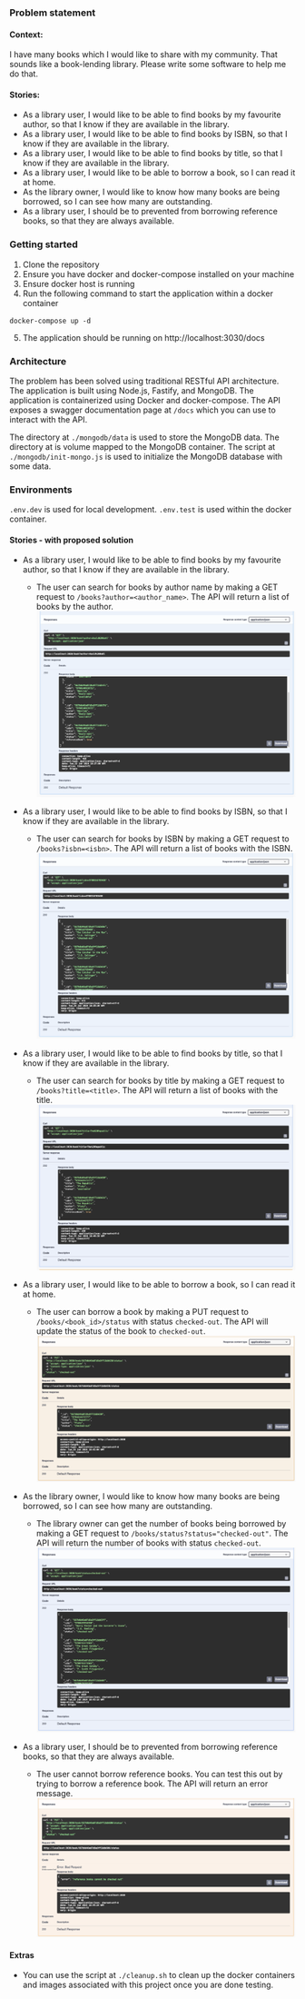 ### Problem statement

#### Context:

I have many books which I would like to share with my community. That sounds like a book-lending library. Please write some software to help me do that.

#### Stories:

* As a library user, I would like to be able to find books by my favourite author, so that I know if they are available in the library.
* As a library user, I would like to be able to find books by ISBN, so that I know if they are available in the library.
* As a library user, I would like to be able to find books by title, so that I know if they are available in the library.
* As a library user, I would like to be able to borrow a book, so I can read it at home.
* As the library owner, I would like to know how many books are being borrowed, so I can see how many are outstanding.
* As a library user, I should be to prevented from borrowing reference books, so that they are always available. 

### Getting started

1. Clone the repository
2. Ensure you have docker and docker-compose installed on your machine
3. Ensure docker host is running
4. Run the following command to start the application within a docker container

```shell
docker-compose up -d
```

5. The application should be running on http://localhost:3030/docs


### Architecture

The problem has been solved using traditional RESTful API architecture. The application is built using Node.js, Fastify, and MongoDB. 
The application is containerized using Docker and docker-compose. The API exposes a swagger documentation page at `/docs` which you can use to interact with the API.

The directory at `./mongodb/data` is used to store the MongoDB data. The directory at is volume mapped to the MongoDB container.
The script at `./mongodb/init-mongo.js` is used to initialize the MongoDB database with some data.

### Environments

`.env.dev` is used for local development.
`.env.test` is used within the docker container.

#### Stories - with proposed solution

* As a library user, I would like to be able to find books by my favourite author, so that I know if they are available in the library.
  * The user can search for books by author name by making a GET request to `/books?author=<author_name>`. The API will return a list of books by the author.
  ![booksByAuthor.png](./readmeAssets/booksByAuthor.png)

* As a library user, I would like to be able to find books by ISBN, so that I know if they are available in the library.
  * The user can search for books by ISBN by making a GET request to `/books?isbn=<isbn>`. The API will return a list of books with the ISBN.
  ![booksByISBN.png](./readmeAssets/booksByISBN.png)

* As a library user, I would like to be able to find books by title, so that I know if they are available in the library.
  * The user can search for books by title by making a GET request to `/books?title=<title>`. The API will return a list of books with the title.
  ![booksByTitle.png](./readmeAssets/booksByTitle.png)

* As a library user, I would like to be able to borrow a book, so I can read it at home.
  * The user can borrow a book by making a PUT request to `/books/<book_id>/status` with status `checked-out`. The API will update the status of the book to `checked-out`.
  ![borrowABook.png](./readmeAssets/borrowABook.png)

* As the library owner, I would like to know how many books are being borrowed, so I can see how many are outstanding.
  * The library owner can get the number of books being borrowed by making a GET request to `/books/status?status="checked-out"`. The API will return the number of books with status `checked-out`.
  ![booksByStatus.png](./readmeAssets/booksByStatus.png)

* As a library user, I should be to prevented from borrowing reference books, so that they are always available. 
  * The user cannot borrow reference books. You can test this out by trying to borrow a reference book. The API will return an error message.
  ![referenceBookCannotBeBorrowed.png](./readmeAssets/referenceBookCannotBeBorrowed.png)

#### Extras

* You can use the script at `./cleanup.sh` to clean up the docker containers and images associated with this project once you are done testing.
